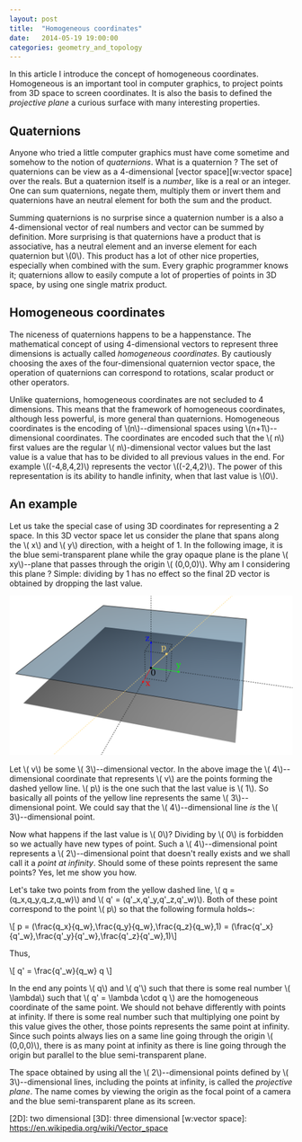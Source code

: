 ```yaml
---
layout: post
title:  "Homogeneous coordinates"
date:   2014-05-19 19:00:00
categories: geometry_and_topology
---
```


In this article I introduce the concept of homogeneous coordinates.
Homogeneous is an important tool in computer graphics, to project points from 3D space to screen coordinates.
It is also the basis to defined the _projective plane_ a curious surface with many interesting properties.

## Quaternions ##

Anyone who tried a little computer graphics must have come sometime and somehow to the notion of _quaternions_.
What is a quaternion ?  The set of quaternions can be view as a 4-dimensional [vector space][w:vector space] over the reals.
But a quaternion itself is a _number_, like is a real or an integer.
One can sum quaternions, negate them, multiply them or invert them and quaternions have an neutral element for both the sum and the product.

Summing quaternions is no surprise since a quaternion number is a also a 4-dimensional vector of real numbers and vector can be summed by definition.
More surprising is that quaternions have a product that is associative, has a neutral element and an inverse element for each quaternion but \\(0\\).
This product has a lot of other nice properties, especially when combined with the sum.
Every graphic programmer knows it; quaternions allow to easily compute a lot of properties of points in 3D space, by using one single matrix product.

## Homogeneous coordinates ##

The niceness of quaternions happens to be a happenstance.
The mathematical concept of using 4-dimensional vectors to represent three dimensions is actually called _homogeneous coordinates_.
By cautiously choosing the axes of the four-dimensional quaternion vector space, the operation of quaternions can correspond to rotations, scalar product or other operators.

Unlike quaternions, homogeneous coordinates are not secluded to 4 dimensions.
This means that the framework of homogeneous coordinates, although less powerful, is more general than quaternions.
Homogeneous coordinates is the encoding of \\(n\\)--dimensional spaces using \\(n+1\\)--dimensional coordinates.
The coordinates are encoded such that the \\( n\\) first values are the regular \\( n\\)-dimensional vector values but the last value is a value that has to be divided to all previous values in the end.
For example \\((-4,8,4,2)\\) represents the vector \\((-2,4,2)\\).
The power of this representation is its ability to handle infinity, when that last value is \\(0\\).

## An example ##

Let us take the special case of using 3D coordinates for representing a 2 space.
In this 3D vector space let us consider the plane that spans along the \\( x\\) and \\( y\\) direction, with a height of 1.
In the following image, it is the blue semi-transparent plane while the gray opaque plane is the plane \\( xy\\)--plane that passes through the origin \\( (0,0,0)\\).
Why am I considering this plane ? Simple: dividing by 1 has no effect so the final 2D vector is obtained by dropping the last value.

![Image of an opaque xy-plane of z-value 0, a blue semi-transparent xy-plane of z-value 1 and a line going through the origin and cutting the blue semi-transparent plane a point p.](/public/images/homogeneous_coordinates_in_2D.png)

Let \\( v\\) be some \\( 3\\)--dimensional vector.
In the above image the \\( 4\\)--dimensional coordinate that represents \\( v\\) are the points forming the dashed yellow line.
\\( p\\) is the one such that the last value is \\( 1\\).
So basically all points of the yellow line represents the same \\( 3\\)--dimensional point.
We could say that the \\( 4\\)--dimensional line _is_ the \\( 3\\)--dimensional point.

Now what happens if the last value is \\( 0\\)?
Dividing by \\( 0\\) is forbidden so we actually have new types of point.
Such a \\( 4\\)--dimensional point represents a \\( 2\\)--dimensional point that doesn't really exists and we shall call it a _point at infinity_.
Should some of these points represent the same points? Yes, let me show you how.

Let's take two points from from the yellow dashed line, \\( q = (q_x,q_y,q_z,q_w)\\) and \\( q' = (q'_x,q'_y,q'_z,q'_w)\\).
Both of these point correspond to the point \\( p\\) so that the following formula holds~:

\\[ p = (\frac{q_x}{q_w},\frac{q_y}{q_w},\frac{q_z}{q_w},1) = (\frac{q'_x}{q'_w},\frac{q'_y}{q'_w},\frac{q'_z}{q'_w},1)\\]

Thus,

\\[ q' = \frac{q'_w}{q_w} q \\]

In the end any points \\( q\\) and \\( q'\\) such that there is some real number \\( \lambda\\) such that \\( q' = \lambda \cdot q \\) are the homogeneous coordinate of the same point.
We should not behave differently with points at infinity.  If there is some real number such that multiplying one point by this value gives the other, those points represents the same point at infinity.
Since such points always lies on a same line going through the origin \\( (0,0,0)\\), there is as many point at infinity as there is line going through the origin but parallel to the blue semi-transparent plane.

The space obtained by using all the \\( 2\\)--dimensional points defined by \\( 3\\)--dimensional lines, including the points at infinity, is called the _projective plane_.
The name comes by viewing the origin as the focal point of a camera and the blue semi-transparent plane as its screen.

[2D]: two dimensional
[3D]: three dimensional
[w:vector space]: https://en.wikipedia.org/wiki/Vector_space  
